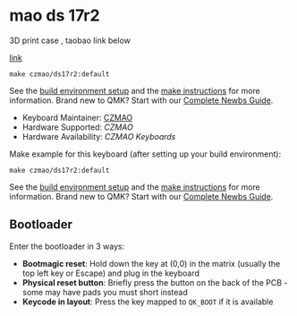 # mao ds 17r2


3D print case , taobao link below

[link](https://item.taobao.com/item.htm?ft=t&id=819874589305&sku_properties=5919063:3266779;122216346:21959;122216808:10491261)


    make czmao/ds17r2:default

See the [build environment setup](https://docs.qmk.fm/#/getting_started_build_tools) and the [make instructions](https://docs.qmk.fm/#/getting_started_make_guide) for more information. Brand new to QMK? Start with our [Complete Newbs Guide](https://docs.qmk.fm/#/newbs).




* Keyboard Maintainer: [CZMAO](https://github.com/smollchungus)
* Hardware Supported: *CZMAO*
* Hardware Availability: *CZMAO Keyboards*

Make example for this keyboard (after setting up your build environment):

    make czmao/ds17r2:default



See the [build environment setup](https://docs.qmk.fm/#/getting_started_build_tools) and the [make instructions](https://docs.qmk.fm/#/getting_started_make_guide) for more information. Brand new to QMK? Start with our [Complete Newbs Guide](https://docs.qmk.fm/#/newbs).

## Bootloader

Enter the bootloader in 3 ways:

* **Bootmagic reset**: Hold down the key at (0,0) in the matrix (usually the top left key or Escape) and plug in the keyboard
* **Physical reset button**: Briefly press the button on the back of the PCB - some may have pads you must short instead
* **Keycode in layout**: Press the key mapped to `QK_BOOT` if it is available
